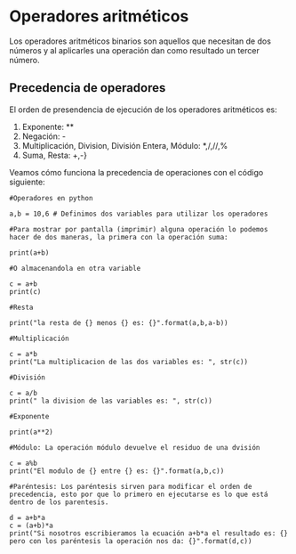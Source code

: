 # Operadores aritméticos

Los operadores aritméticos binarios son aquellos que necesitan de dos números y al aplicarles una operación dan como resultado un tercer número. 

##    Precedencia de operadores
El orden de presendencia de ejecución de los operadores aritméticos es:
1. Exponente: **
2. Negación: -
3. Multiplicación, Division, División Entera, Módulo: *,/,//,%
4. Suma, Resta: +,-}

Veamos cómo funciona la precedencia de operaciones con el código siguiente: 

    #Operadores en python

    a,b = 10,6 # Definimos dos variables para utilizar los operadores

    #Para mostrar por pantalla (imprimir) alguna operación lo podemos hacer de dos maneras, la primera con la operación suma:

    print(a+b)

    #O almacenandola en otra variable

    c = a+b
    print(c)

    #Resta

    print("la resta de {} menos {} es: {}".format(a,b,a-b))

    #Multiplicación

    c = a*b
    print("La multiplicacion de las dos variables es: ", str(c))

    #División

    c = a/b
    print(" la division de las variables es: ", str(c))

    #Exponente

    print(a**2)

    #Módulo: La operación módulo devuelve el residuo de una dvisión

    c = a%b 
    print("El modulo de {} entre {} es: {}".format(a,b,c))

    #Paréntesis: Los paréntesis sirven para modificar el orden de precedencia, esto por que lo primero en ejecutarse es lo que está dentro de los parentesis.

    d = a+b*a
    c = (a+b)*a
    print("Si nosotros escribieramos la ecuación a+b*a el resultado es: {} pero con los paréntesis la operación nos da: {}".format(d,c))

